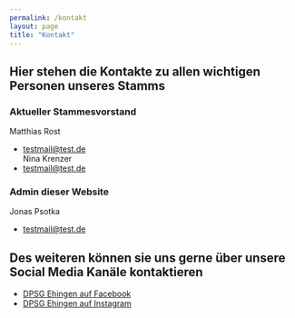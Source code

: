 ```yaml
---
permalink: /kontakt
layout: page
title: "Kontakt"
---
```

## Hier stehen die Kontakte zu allen wichtigen Personen unseres Stamms

### Aktueller Stammesvorstand
Matthias Rost
- testmail@test.de\
Nina Krenzer
- testmail@test.de

### Admin dieser Website
Jonas Psotka
- testmail@test.de

## Des weiteren können sie uns gerne über unsere Social Media Kanäle kontaktieren
- [DPSG Ehingen auf Facebook](#)
- [DPSG Ehingen auf Instagram](#)

